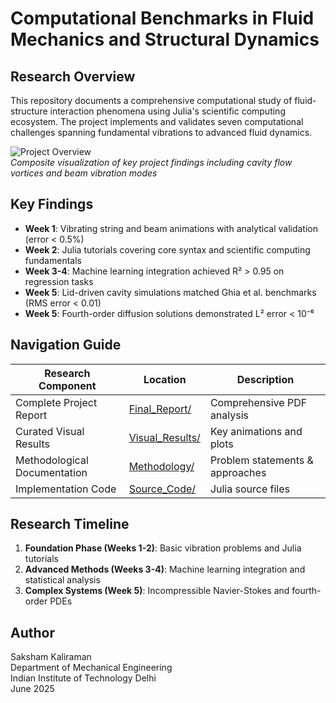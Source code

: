 # Computational Benchmarks in Fluid Mechanics and Structural Dynamics

## Research Overview
This repository documents a comprehensive computational study of fluid-structure interaction phenomena using Julia's scientific computing ecosystem. The project implements and validates seven computational challenges spanning fundamental vibrations to advanced fluid dynamics.

![Project Overview](Visual_Results/Project_Overview.png)  
*Composite visualization of key project findings including cavity flow vortices and beam vibration modes*

## Key Findings
- **Week 1**: Vibrating string and beam animations with analytical validation (error < 0.5%)
- **Week 2**: Julia tutorials covering core syntax and scientific computing fundamentals
- **Week 3-4**: Machine learning integration achieved R² > 0.95 on regression tasks
- **Week 5**: Lid-driven cavity simulations matched Ghia et al. benchmarks (RMS error < 0.01)
- **Week 5**: Fourth-order diffusion solutions demonstrated L² error < 10⁻⁶

## Navigation Guide
| Research Component | Location | Description |
|-------------------|----------|-------------|
| Complete Project Report | [Final_Report/](Final_Report/) | Comprehensive PDF analysis |
| Curated Visual Results | [Visual_Results/](Visual_Results/) | Key animations and plots |
| Methodological Documentation | [Methodology/](Methodology/) | Problem statements & approaches |
| Implementation Code | [Source_Code/](Source_Code/) | Julia source files |

## Research Timeline
1. **Foundation Phase (Weeks 1-2)**: Basic vibration problems and Julia tutorials
2. **Advanced Methods (Weeks 3-4)**: Machine learning integration and statistical analysis
3. **Complex Systems (Week 5)**: Incompressible Navier-Stokes and fourth-order PDEs

## Author
Saksham Kaliraman  
Department of Mechanical Engineering  
Indian Institute of Technology Delhi  
June 2025
